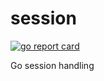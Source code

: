 # session
[![go report card](https://goreportcard.com/badge/github.com/speedyhoon/session)](https://goreportcard.com/report/github.com/speedyhoon/session) 

Go session handling
